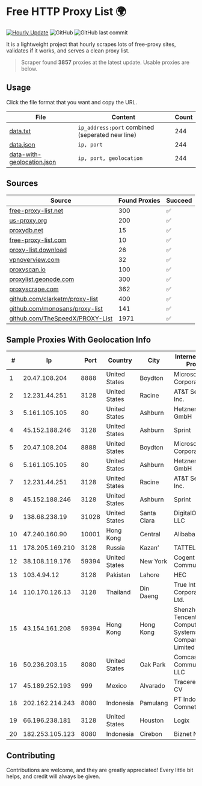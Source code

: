 
# Free HTTP Proxy List 🌍

[![Hourly Update](https://github.com/mertguvencli/http-proxy-list/actions/workflows/main.yml/badge.svg?branch=main)](https://github.com/mertguvencli/http-proxy-list/actions/workflows/main.yml)
![GitHub](https://img.shields.io/github/license/mertguvencli/http-proxy-list)
![GitHub last commit](https://img.shields.io/github/last-commit/mertguvencli/http-proxy-list)

It is a lightweight project that hourly scrapes lots of free-proxy sites, validates if it works, and serves a clean proxy list.


> Scraper found **3857** proxies at the latest update. Usable proxies are below.

## Usage

Click the file format that you want and copy the URL.


|File|Content|Count|
|----|-------|-----|
|[data.txt](https://raw.githubusercontent.com/mertguvencli/http-proxy-list/main/proxy-list/data.txt)|`ip_address:port` combined (seperated new line)|244|
|[data.json](https://raw.githubusercontent.com/mertguvencli/http-proxy-list/main/proxy-list/data.json)|`ip, port`|244|
|[data-with-geolocation.json](https://raw.githubusercontent.com/mertguvencli/http-proxy-list/main/proxy-list/data-with-geolocation.json)|`ip, port, geolocation`|244|

## Sources

|Source|Found Proxies|Succeed|
|------|-------------|-------|
|[free-proxy-list.net](https://free-proxy-list.net)|300|✅|
|[us-proxy.org](https://www.us-proxy.org)|200|✅|
|[proxydb.net](http://proxydb.net)|15|✅|
|[free-proxy-list.com](https://free-proxy-list.com/?page=&port=&type%5B%5D=http&type%5B%5D=https&up_time=0&search=Search)|10|✅|
|[proxy-list.download](https://www.proxy-list.download/HTTP)|26|✅|
|[vpnoverview.com](https://vpnoverview.com/privacy/anonymous-browsing/free-proxy-servers)|32|✅|
|[proxyscan.io](https://www.proxyscan.io)|100|✅|
|[proxylist.geonode.com](https://proxylist.geonode.com/api/proxy-list?limit=300&page=1&sort_by=lastChecked&sort_type=desc&protocols=http,https)|300|✅|
|[proxyscrape.com](https://api.proxyscrape.com/v2/?request=displayproxies&protocol=http&timeout=10000&country=all&ssl=all&anonymity=all)|362|✅|
|[github.com/clarketm/proxy-list](https://raw.githubusercontent.com/clarketm/proxy-list/master/proxy-list-raw.txt)|400|✅|
|[github.com/monosans/proxy-list](https://raw.githubusercontent.com/monosans/proxy-list/main/proxies/http.txt)|141|✅|
|[github.com/TheSpeedX/PROXY-List](https://raw.githubusercontent.com/TheSpeedX/PROXY-List/master/http.txt)|1971|✅|


## Sample Proxies With Geolocation Info

|#|Ip|Port|Country|City|Internet Service Provider|
|-|--|----|-------|----|-------------------------|
|1|20.47.108.204|8888|United States|Boydton|Microsoft Corporation|
|2|12.231.44.251|3128|United States|Racine|AT&T Services, Inc.|
|3|5.161.105.105|80|United States|Ashburn|Hetzner Online GmbH|
|4|45.152.188.246|3128|United States|Ashburn|Sprint|
|5|20.47.108.204|8888|United States|Boydton|Microsoft Corporation|
|6|5.161.105.105|80|United States|Ashburn|Hetzner Online GmbH|
|7|12.231.44.251|3128|United States|Racine|AT&T Services, Inc.|
|8|45.152.188.246|3128|United States|Ashburn|Sprint|
|9|138.68.238.19|31028|United States|Santa Clara|DigitalOcean, LLC|
|10|47.240.160.90|10001|Hong Kong|Central|Alibaba.com LLC|
|11|178.205.169.210|3128|Russia|Kazan’|TATTELECOM|
|12|38.108.119.176|59394|United States|New York|Cogent Communications|
|13|103.4.94.12|3128|Pakistan|Lahore|HEC|
|14|110.170.126.13|3128|Thailand|Din Daeng|True Internet Corporation CO. Ltd.|
|15|43.154.161.208|59394|Hong Kong|Hong Kong|Shenzhen Tencent Computer Systems Company Limited|
|16|50.236.203.15|8080|United States|Oak Park|Comcast Cable Communications, LLC|
|17|45.189.252.193|999|Mexico|Alvarado|Tracered SA De CV|
|18|202.162.214.243|8080|Indonesia|Pamulang|PT Indonesia Comnets Plus|
|19|66.196.238.181|3128|United States|Houston|Logix|
|20|182.253.105.123|8080|Indonesia|Cirebon|Biznet Networks|



## Contributing

Contributions are welcome, and they are greatly appreciated! Every
little bit helps, and credit will always be given.

